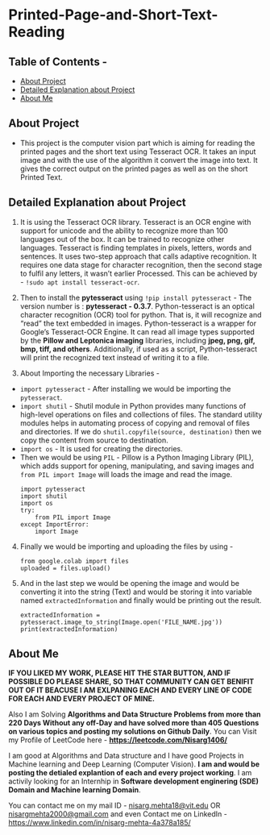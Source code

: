 # Printed-Page-and-Short-Text-Reading

## Table of Contents - 
* [About Project](#about-project)
* [Detailed Explanation about Project](#detailed-explanation-about-project)
* [About Me](#about-me)

## About Project
* This project is the computer vision part which is aiming for reading the printed pages and the short text using Tesseract OCR. It takes an input image and with the use of the algorithm it convert the image into text. It gives the correct output on the printed pages as well as on the short Printed Text.

## Detailed Explanation about Project
1. It is using the Tesseract OCR library. Tesseract is an OCR engine with support for unicode and the ability to recognize more than 100 languages out of the box. It can be trained to recognize other languages. Tesseract is finding templates in pixels, letters, words and sentences. It uses two-step approach that calls adaptive recognition. It requires one data stage for character recognition, then the second stage to fulfil any letters, it wasn’t earlier Processed. This can be achieved by - `!sudo apt install tesseract-ocr`. 

2. Then to install the **pytesseract** using `!pip install pytesseract` - The version number is : **pytesseract - 0.3.7**. Python-tesseract is an optical character recognition (OCR) tool for python. That is, it will recognize and “read” the text embedded in images. Python-tesseract is a wrapper for Google’s Tesseract-OCR Engine. It can read all image types supported by the **Pillow and Leptonica imaging** libraries, including **jpeg, png, gif, bmp, tiff, and others**. Additionally, if used as a script, Python-tesseract will print the recognized text instead of writing it to a file.

3. About Importing the necessary Libraries - 
  * `import pytesseract` - After installing we would be importing the `pytesseract`.
  * `import shutil` - Shutil module in Python provides many functions of high-level operations on files and collections of files. The standard utility modules helps in automating process of copying and removal of files and directories. If we do `shutil.copyfile(source, destination)` then we copy the content from source to destination.
  * `import os` - It is used for creating the directories.
  * Then we would be using `PIL` - Pillow is a Python Imaging Library (PIL), which adds support for opening, manipulating, and saving images and `from PIL import Image` will loads the image and read the image.
    ```
    import pytesseract
    import shutil
    import os
    try:
        from PIL import Image
    except ImportError:
        import Image
    ```
 
4. Finally we would be importing and uploading the files by using - 
    ```
    from google.colab import files
    uploaded = files.upload()
    ```
 
5. And in the last step we would be opening the image and would be converting it into the string (Text) and would be storing it into variable named `extractedInformation` and finally would be printing out the result. 
    ```
    extractedInformation = pytesseract.image_to_string(Image.open('FILE_NAME.jpg'))
    print(extractedInformation)
    ```
    
## About Me
**IF YOU LIKED MY WORK, PLEASE HIT THE STAR BUTTON, AND IF POSSIBLE DO PLEASE SHARE, SO THAT COMMUNITY CAN GET BENIFIT OUT OF IT BEACUSE I AM EXLPANING EACH AND EVERY LINE OF CODE FOR EACH AND EVERY PROJECT OF MINE.**

Also I am Solving **Algorithms and Data Structure Problems from more than 220 Days Without any off-Day and have solved more than 405 Questions on various topics and posting my solutions on Github Daily**. You can Visit my Profile of LeetCode here - **https://leetcode.com/Nisarg1406/**

I am good at Algorithms and Data structure and I have good Projects in Machine learning and Deep Learning (Computer Vision). **I am and would be posting the detialed explantion of each and every project working**. I am activily looking for an Internhip in **Software development enginering (SDE) Domain and Machine learning Domain**.

You can contact me on my mail ID - nisarg.mehta18@vit.edu OR nisargmehta2000@gmail.com and even Contact me on LinkedIn - https://www.linkedin.com/in/nisarg-mehta-4a378a185/
